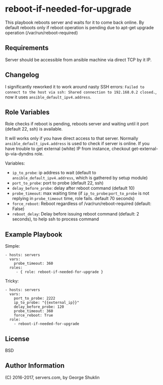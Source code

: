 reboot-if-needed-for-upgrade
=========

This playbook reboots server and waits for it to come back online.
By default reboots only if reboot operation is pending due to apt-get upgrade operation (/var/run/reboot-required)

Requirements
------------

Server should be accessible from ansible machine via direct TCP by it IP.

Changelog
---------
I significantly reworked it to work around nasty SSH errors: `Failed to connect to the host via ssh: Shared connection to 192.168.0.2 closed.`, now it uses `ansible_default_ipv4.address`.


Role Variables
--------------

Role checks if reboot is pending, reboots server and waiting until it port (default 22, ssh) is available.

It will works only if you have direct access to that server. Normally `ansible_default_ipv4.address` is used to check if server is online. If you have trouble to get external (white) IP from instance, checkout get-external-ip-via-dyndns role.


Variables:
- `ip_to_probe`: ip address to wait (default to `ansible_default_ipv4.address`, which is gathered by setup module)
- `port_to_probe`: port to probe (default 22, ssh)
- `delay_before_probe`: delay after reboot command (default 10)
- `probe_timeout`: max waiting time (if `ip_to_probe`:`port_to_probe` is not replying in `probe_timeout` time, role fails. default 70 seconds)
- `force_reboot`: Reboot regardless of /var/run/reboot-required (default: False)
- `reboot_delay`: Delay before issuing reboot command (default: 2 seconds), to help ssh to process command


Example Playbook
----------------

Simple:
```
- hosts: servers
  vars:
    probe_timeout: 360
  roles:
     - { role: reboot-if-needed-for-upgrade }
```
Tricky:
```
- hosts: servers
  vars:
    port_to_probe: 2222
    ip_to_probe: "{{external_ip}}"
    delay_before_probe: 120
    probe_timeout: 360
    force_reboot: True
  role:
    - reboot-if-needed-for-upgrade
```

License
-------

BSD

Author Information
------------------
(C) 2016-2017, servers.com, by George Shuklin
